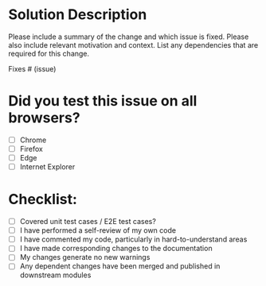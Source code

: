 # Solution Description

Please include a summary of the change and which issue is fixed. Please also include relevant motivation and context. List any dependencies that are required for this change.

Fixes # (issue)

# Did you test this issue on all browsers?

- [ ] Chrome
- [ ] Firefox
- [ ] Edge
- [ ] Internet Explorer

# Checklist:

- [ ] Covered unit test cases / E2E test cases?
- [ ] I have performed a self-review of my own code
- [ ] I have commented my code, particularly in hard-to-understand areas
- [ ] I have made corresponding changes to the documentation
- [ ] My changes generate no new warnings
- [ ] Any dependent changes have been merged and published in downstream modules